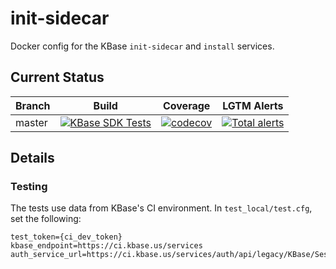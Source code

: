 # init-sidecar
Docker config for the KBase `init-sidecar` and `install` services.

## Current Status

| Branch  | Build                                                              | Coverage                                                                         | LGTM Alerts                                                     |
| ------- | ------------------------------------------------------------------ | -------------------------------------------------------------------------------- | --------------------------------------------------------------- |
| master  | [![KBase SDK Tests](https://github.com/kbase/init-sidecar/workflows/KBase%20SDK%20Tests/badge.svg)](https://github.com/kbase/init-sidecar/actions?query=workflow%3A%22KBase+SDK+Tests%22)  | [![codecov](https://codecov.io/gh/kbase/init-sidecar/branch/master/graph/badge.svg)](https://codecov.io/gh/kbase/init-sidecar)  | [![Total alerts](https://img.shields.io/lgtm/alerts/g/kbase/init-sidecar.svg?logo=lgtm&logoWidth=18)](https://lgtm.com/projects/g/kbase/init-sidecar/alerts/)  |


## Details

### Testing

The tests use data from KBase's CI environment. In `test_local/test.cfg`, set the following:

```
test_token={ci_dev_token}
kbase_endpoint=https://ci.kbase.us/services
auth_service_url=https://ci.kbase.us/services/auth/api/legacy/KBase/Sessions/Login
```

